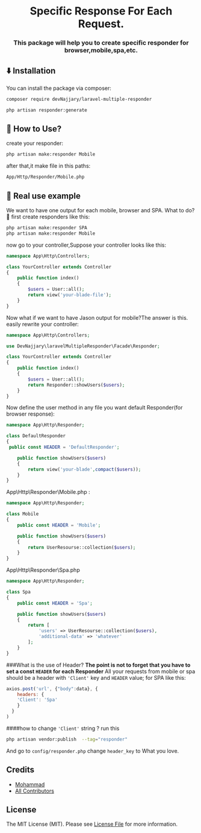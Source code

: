 <h1 align="center">
    Specific Response For Each Request.
</h1>


<h3 align="center">
This package will help you to create specific responder for browser,mobile,spa,etc.
</h3>



## <g-emoji class="g-emoji" alias="arrow_down" fallback-src="https://github.githubassets.com/images/icons/emoji/unicode/2b07.png">⬇️</g-emoji> Installation 

You can install the package via composer:

```bash
composer require devNajjary/laravel-multiple-responder
```

```bash
php artisan responder:generate
```


## <g-emoji class="g-emoji" alias="gem" fallback-src="https://github.githubassets.com/images/icons/emoji/unicode/1f48e.png">🤔</g-emoji> How to Use?

create your responder:
```bash
php artisan make:responder Mobile
```
after that,it make file in this paths:
```bash
App/Http/Responder/Mobile.php
```
## <g-emoji class="g-emoji" alias="gem" fallback-src="https://github.githubassets.com/images/icons/emoji/unicode/1f4dd.png">📝</g-emoji> Real use example
We want to have one output for each mobile, browser and SPA. What to do?<g-emoji class="g-emoji" alias="gem" fallback-src="https://github.githubassets.com/images/icons/emoji/unicode/1f48e.png">🤔</g-emoji>
first create responders like this:
```bash
php artisan make:responder SPA
php artisan make:responder Mobile
```
now go to your controller,Suppose your controller looks like this:
```php
namespace App\Http\Controllers;

class YourController extends Controller
{
    public function index()
    {
        $users = User::all();
        return view('your-blade-file');
    }
}
```
Now what if we want to have Jason output for mobile?The answer is this. easily
rewrite your controller:
```php
namespace App\Http\Controllers;

use DevNajjary\laravelMultipleResponder\Facade\Responder;

class YourController extends Controller
{
    public function index()
    {
        $users = User::all();
        return Responder::showUsers($users);
    }
}
```
Now define the user method in any file you want
default Responder(for browser response):
```php
namespace App\Http\Responder;

class DefaultResponder
{
 public const HEADER = 'DefaultResponder';

    public function showUsers($users)
    {
        return view('your-blade',compact($users));
    }
}
```
App\Http\Responder\Mobile.php :
```php
namespace App\Http\Responder;

class Mobile
{
    public const HEADER = 'Mobile';

    public function showUsers($users)
    {
        return UserResourse::collection($users);
    }
}
```
App\Http\Responder\Spa.php
```php
namespace App\Http\Responder;

class Spa
{
    public const HEADER = 'Spa';

    public function showUsers($users)
    {
        return [
            'users' => UserResourse::collection($users),
            'additional-data' => 'whatever'
        ];
    }
}
```
###What is the use of Header?
**The point is not to forget that you have to set a const `HEADER` for each Responder**
All your requests from mobile or spa should be a header with `'Client'` key and `HEADER` value;
for SPA like this:
```js
axios.post('url', {"body":data}, {
    headers: {
    'Client': 'Spa'
    }
  }
)
```

####how to change `'Client'` string ?
run this
```bash
php artisan vendor:publish  --tag="responder"
```
And go to `config/responder.php` change `header_key` to What you love.



## Credits

- [Mohammad](https://github.com/devNajjary)
- [All Contributors](../../contributors)

## License

The MIT License (MIT). Please see [License File](LICENSE.md) for more information.

